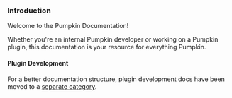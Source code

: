### Introduction

Welcome to the Pumpkin Documentation!

Whether you're an internal Pumpkin developer or working on a Pumpkin plugin, this documentation is your resource for everything Pumpkin.

#### Plugin Development
For a better documentation structure, plugin development docs have been moved to a [separate category](/plugin-dev/introduction).
